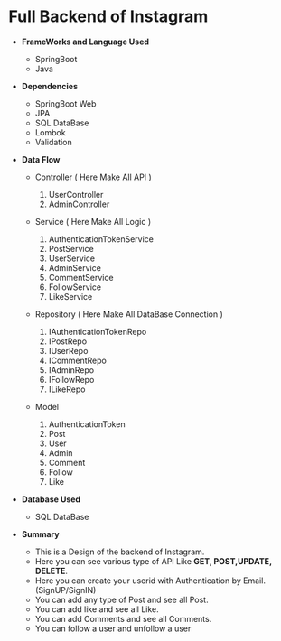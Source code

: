 # Full Backend of Instagram


* **FrameWorks and Language Used**
     * SpringBoot
     * Java

* **Dependencies**
     * SpringBoot Web
     * JPA
     * SQL DataBase
     * Lombok
     * Validation

* **Data Flow**
     * Controller ( Here Make All API )
          1. UserController
          2. AdminController
          
     * Service ( Here Make All Logic )
          1. AuthenticationTokenService
          2. PostService
          3. UserService
          4. AdminService
          5. CommentService
          6. FollowService
          7. LikeService
          
          

     * Repository ( Here Make All DataBase Connection )
          1. IAuthenticationTokenRepo
          2. IPostRepo
          3. IUserRepo
          4. ICommentRepo
          5. IAdminRepo
          6. IFollowRepo
          7. ILikeRepo
          
     * Model

          1. AuthenticationToken
          2. Post
          3. User
          4. Admin
          5. Comment
          6. Follow
          7. Like
          
          
     


* **Database Used**
     * SQL DataBase

* **Summary**
  * This is a Design of the backend of Instagram.
  * Here you can see various type of API Like **GET, POST,UPDATE, DELETE**.
  * Here you can create your userid with Authentication by Email.(SignUP/SignIN)
  *  You can add any type of Post and see all Post.
  *  You can add like and see all Like.
  *  You can add Comments and see all Comments.
  *  You can follow a user and unfollow a user







